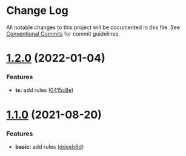 # Change Log

All notable changes to this project will be documented in this file.
See [Conventional Commits](https://conventionalcommits.org) for commit guidelines.

# [1.2.0](https://github.com/werheng/eslint-config/compare/v1.1.0...v1.2.0) (2022-01-04)


### Features

* **ts:** add rules ([0415c8e](https://github.com/werheng/eslint-config/commit/0415c8e466684bcbc6e7e199267c8bd01fe2598e))





# [1.1.0](https://github.com/werheng/eslint-config/compare/v1.0.3...v1.1.0) (2021-08-20)


### Features

* **basic:** add rules ([ddeeb6d](https://github.com/werheng/eslint-config/commit/ddeeb6de4141418d75ca631a34151942c44fd98e))
